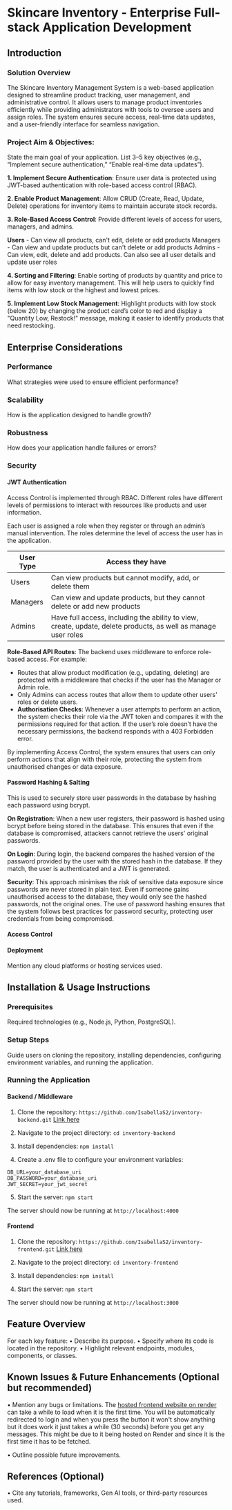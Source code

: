# Skincare Inventory - Enterprise Full-stack Application Development

## Introduction
### Solution Overview
The Skincare Inventory Management System is a web-based application designed to streamline product tracking, user management, and administrative control. It allows users to manage product inventories efficiently while providing administrators with tools to oversee users and assign roles. The system ensures secure access, real-time data updates, and a user-friendly interface for seamless navigation.

### Project Aim & Objectives:
State the main goal of your application.
List 3–5 key objectives (e.g., “Implement secure authentication,” “Enable real-time data updates”).


**1. Implement Secure Authentication**: Ensure user data is protected using JWT-based authentication with role-based access control (RBAC).

**2. Enable Product Management**: Allow CRUD (Create, Read, Update, Delete) operations for inventory items to maintain accurate stock records.

**3. Role-Based Access Control**: Provide different levels of access for users, managers, and admins.

**Users** - Can view all products, can't edit, delete or add products
Managers - Can view and update products but can't delete or add products
Admins - Can view, edit, delete and add products. Can also see all user details and update user roles

**4. Sorting and Filtering**: Enable sorting of products by quantity and price to allow for easy inventory management. This will help users to quickly find items with low stock or the highest and lowest prices.

**5. Implement Low Stock Management**: Highlight products with low stock (below 20) by changing the product card’s color to red and display a "Quantity Low, Restock!" message, making it easier to identify products that need restocking.




## Enterprise Considerations
### Performance
What strategies were used to ensure efficient performance?

### Scalability
How is the application designed to handle growth?

### Robustness
How does your application handle failures or errors?

### Security
#### JWT Authentication
Access Control is implemented through RBAC. Different roles have different levels of permissions to interact with resources like products and user information.

Each user is assigned a role when they register or through an admin’s manual intervention. The roles determine the level of access the user has in the application.

| User Type | Access they have |
| -------- | ------- |
| Users  | Can view products but cannot modify, add, or delete them   |
| Managers | Can view and update products, but they cannot delete or add new products    |
| Admins    | Have full access, including the ability to view, create, update, delete products, as well as manage user roles    |





**Role-Based API Routes**: The backend uses middleware to enforce role-based access. For example:

- Routes that allow product modification (e.g., updating, deleting) are protected with a middleware that checks if the user has the Manager or Admin role.
- Only Admins can access routes that allow them to update other users' roles or delete users.
- **Authorisation Checks**: Whenever a user attempts to perform an action, the system checks their role via the JWT token and compares it with the permissions required for that action. If the user’s role doesn’t have the necessary permissions, the backend responds with a 403 Forbidden error.

By implementing Access Control, the system ensures that users can only perform actions that align with their role, protecting the system from unauthorised changes or data exposure.



#### Password Hashing & Salting
This is used to securely store user passwords in the database by hashing each password using bcrypt.

**On Registration**: When a new user registers, their password is hashed using bcrypt before being stored in the database. This ensures that even if the database is compromised, attackers cannot retrieve the users' original passwords.

**On Login**: During login, the backend compares the hashed version of the password provided by the user with the stored hash in the database. If they match, the user is authenticated and a JWT is generated.

**Security**: This approach minimises the risk of sensitive data exposure since passwords are never stored in plain text. Even if someone gains unauthorised access to the database, they would only see the hashed passwords, not the original ones. The use of password hashing ensures that the system follows best practices for password security, protecting user credentials from being compromised.


#### Access Control



#### Deployment
Mention any cloud platforms or hosting services used.


## Installation & Usage Instructions
### Prerequisites
Required technologies (e.g., Node.js, Python, PostgreSQL).

### Setup Steps
Guide users on cloning the repository, installing dependencies, configuring environment variables, and running the application.


### Running the Application
#### Backend / Middleware

1. Clone the repository: `https://github.com/IsabellaS2/inventory-backend.git`
[Link here](https://github.com/IsabellaS2/inventory-backend.git)

2. Navigate to the project directory: `cd inventory-backend`

3. Install dependencies: `npm install`

4. Create a .env file to configure your environment variables: 
```
DB_URL=your_database_uri
DB_PASSWORD=your_database_uri
JWT_SECRET=your_jwt_secret
```

5. Start the server: `npm start`

The server should now be running at `http://localhost:4000`


#### Frontend
1. Clone the repository: `https://github.com/IsabellaS2/inventory-frontend.git`
[Link here](https://github.com/IsabellaS2/inventory-frontend.git)

2. Navigate to the project directory: `cd inventory-frontend`

3. Install dependencies: `npm install`

4. Start the server: `npm start`

The server should now be running at `http://localhost:3000`


## Feature Overview
For each key feature:
• Describe its purpose.
• Specify where its code is located in the repository.
• Highlight relevant endpoints, modules, components, or classes.

## Known Issues & Future Enhancements (Optional but recommended)
• Mention any bugs or limitations.
The [hosted frontend website on render](https://inventory-frontend-rj3w.onrender.com/) can take a while to load when it is the first time. You will be automatically redirected to login and when you press the button it won't show anything but it does work it just takes a while (30 seconds) before you get any messages. This might be due to it being hosted on Render and since it is the first time it has to be fetched.

• Outline possible future improvements.



## References (Optional)
• Cite any tutorials, frameworks, Gen AI tools, or third-party resources used.
